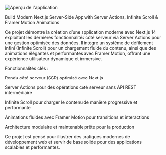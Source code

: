 ![Aperçu de l'application](https://i.ibb.co/tT5ZkKQ9/Capture-d-cran-825.png)


Build Modern Next.js Server-Side App with Server Actions, Infinite Scroll & Framer Motion Animations

Ce projet démontre la création d’une application moderne avec Next.js 14 exploitant les dernières fonctionnalités côté serveur via Server Actions pour une gestion optimisée des données.
Il intègre un système de défilement infini (Infinite Scroll) pour un chargement fluide du contenu, ainsi que des animations élégantes et performantes avec Framer Motion, offrant une expérience utilisateur dynamique et immersive.

Fonctionnalités clés :

Rendu côté serveur (SSR) optimisé avec Next.js

Server Actions pour des opérations côté serveur sans API REST intermédiaire

Infinite Scroll pour charger le contenu de manière progressive et performante

Animations fluides avec Framer Motion pour transitions et interactions

Architecture modulaire et maintenable prête pour la production

Ce projet est pensé pour illustrer des pratiques modernes de développement web et servir de base solide pour des applications scalables et performantes.

